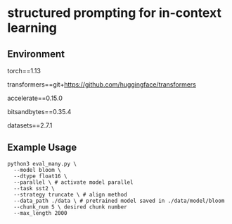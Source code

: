 # structured prompting for in-context learning

## Environment
torch==1.13

transformers==git+https://github.com/huggingface/transformers

accelerate==0.15.0

bitsandbytes==0.35.4

datasets==2.7.1

## Example Usage
```
python3 eval_many.py \
  --model bloom \
  --dtype float16 \
  --parallel \ # activate model parallel
  --task sst2 \
  --strategy truncate \ # align method
  --data_path ./data \ # pretrained model saved in ./data/model/bloom
  --chunk_num 5 \ desired chunk number
  --max_length 2000
```
